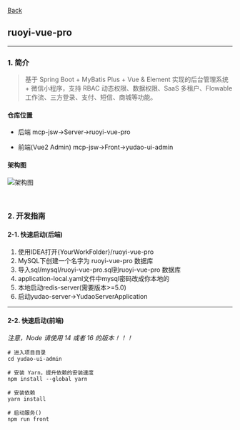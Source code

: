 [Back](../README.md)

## ruoyi-vue-pro

<hr>

### 1. 简介
>基于 Spring Boot + MyBatis Plus + Vue & Element 实现的后台管理系统 + 微信小程序，支持 RBAC 动态权限、数据权限、SaaS 多租户、Flowable 工作流、三方登录、支付、短信、商城等功能。

#### 仓库位置
- 后端
  mcp-jsw->Server->ruoyi-vue-pro
&nbsp;

- 前端(Vue2 Admin)
  mcp-jsw->Front->yudao-ui-admin  

#### 架构图

![架构图](https://static.iocoder.cn/ruoyi-vue-pro-architecture.png?imageView2/2/format/webp)

&nbsp;

### 2. 开发指南

#### 2-1. 快速启动(后端)

1. 使用IDEA打开{YourWorkFolder}/ruoyi-vue-pro
2. MySQL下创建一个名字为 ruoyi-vue-pro 数据库
3. 导入sql/mysql/ruoyi-vue-pro.sql到ruoyi-vue-pro 数据库
4. application-local.yaml文件中mysql密码改成你本地的
5. 本地启动redis-server(需要版本>=5.0)
6. 启动yudao-server->YudaoServerApplication


<hr>

#### 2-2. 快速启动(前端)

_注意，Node 请使用 14 或者 16 的版本！！！_

```
# 进入项目目录
cd yudao-ui-admin

# 安装 Yarn，提升依赖的安装速度
npm install --global yarn

# 安装依赖
yarn install

# 启动服务()
npm run front
```





